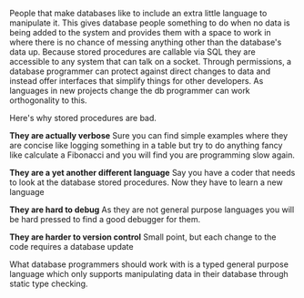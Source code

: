 People that make databases like to include an extra little language to manipulate it. This gives database people something to do when no data is being added to the system and provides them with a space to work in where there is no chance of messing anything other than the database's data up. Because stored procedures are callable via SQL they are accessible to any system that can talk on a socket. Through permissions, a database programmer can protect against direct changes to data and instead offer interfaces that simplify things for other developers. As languages in new projects change the db programmer can work orthogonality to this.

Here's why stored procedures are bad. 

<strong>They are actually verbose</strong>
Sure you can find simple examples where they are concise like logging something in a table but try to do anything fancy like calculate a Fibonacci and you will find you are programming slow again. 

<strong>They are a yet another different language</strong>
Say you have a coder that needs to look at the database stored procedures. Now they have to learn a new language

<strong>They are hard to debug</strong>
As they are not general purpose languages you will be hard pressed to find a good debugger for them.

<strong>They are harder to version control</strong>
Small point, but each change to the code requires a database update 


What database programmers should work with is a typed general purpose language which only supports manipulating data in their database through static type checking.

